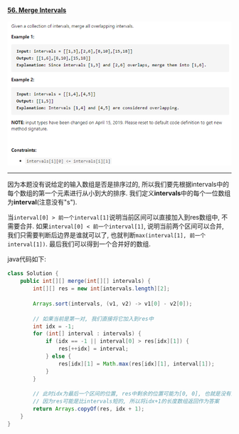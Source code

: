 #### [56. Merge Intervals](https://leetcode-cn.com/problems/merge-intervals/)

![image-20200917193611335](../assets/image-20200917193611335.png)

---

因为本题没有说给定的输入数组是否是排序过的, 所以我们要先根据intervals中的每个数组的第一个元素进行从小到大的排序. 我们定义**intervals**中的每个一位数组为**interval**(注意没有"s").

当`interval[0] > 前一个interval[1]`说明当前区间可以直接加入到res数组中, 不需要合并. 如果`interval[0] < 前一个interval[1]`, 说明当前两个区间可以合并, 我们只需要判断后边界是谁就可以了, 也就判断`max(interval[1], 前一个interval[1])`. 最后我们可以得到一个合并好的数组.

java代码如下:

```java
class Solution {
    public int[][] merge(int[][] intervals) {
        int[][] res = new int[intervals.length][2];

        Arrays.sort(intervals, (v1, v2) -> v1[0] - v2[0]);

        // 如果当前是第一对, 我们直接将它加入到res中
        int idx = -1;
        for (int[] interval : intervals) {
            if (idx == -1 || interval[0] > res[idx][1]) {
                res[++idx] = interval;
            } else {
                res[idx][1] = Math.max(res[idx][1], interval[1]);
            }
        }
		
        // 此时idx为最后一个区间的位置, res中剩余的位置可能为[0, 0], 也就是没有区间对
        // 因为res可能是比intervals短的, 所以将idx+1的长度数组返回作为答案
        return Arrays.copyOf(res, idx + 1);
    }
}
```


